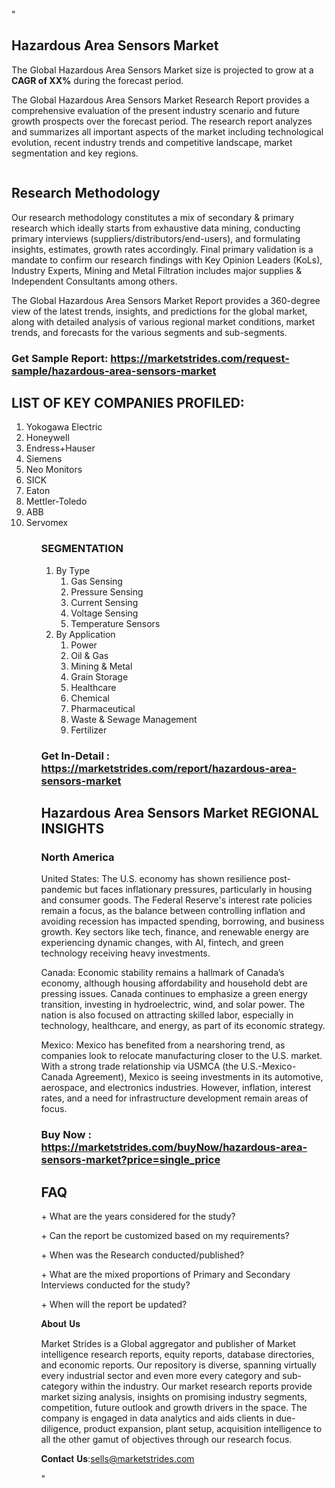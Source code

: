 "<h2>Hazardous Area Sensors Market</h2>
<p>The Global Hazardous Area Sensors Market size is projected to grow at a <strong>CAGR of XX%</strong> during the forecast period.</p>
<p>The Global Hazardous Area Sensors Market Research Report provides a comprehensive evaluation of the present industry scenario and future growth prospects over the forecast period. The research report analyzes and summarizes all important aspects of the market including technological evolution, recent industry trends and competitive landscape, market segmentation and key regions.</p>
<p><img style=""width: 100%;"" src=""https://marketstrides.com//uploads/images/marketstrides-051.png"" alt=""Hazardous Area Sensors Market Report Analysis"" /></p>
<h2>Research Methodology</h2>
<p>Our research methodology constitutes a mix of secondary &amp; primary research which ideally starts from exhaustive data mining, conducting primary interviews (suppliers/distributors/end-users), and formulating insights, estimates, growth rates accordingly. Final primary validation is a mandate to confirm our research findings with Key Opinion Leaders (KoLs), Industry Experts, Mining and Metal Filtration includes major supplies &amp; Independent Consultants among others.</p>
<p>The Global Hazardous Area Sensors Market Report provides a 360-degree view of the latest trends, insights, and predictions for the global market, along with detailed analysis of various regional market conditions, market trends, and forecasts for the various segments and sub-segments.</p>
<h3><strong>Get Sample Report: <a href=
https://marketstrides.com/request-sample/hazardous-area-sensors-market>https://marketstrides.com/request-sample/hazardous-area-sensors-market</a></strong></h3>
<h2>LIST OF KEY COMPANIES PROFILED:</h2>
<p><ol><li>
Yokogawa Electric</li><li>Honeywell</li><li>Endress+Hauser</li><li>Siemens</li><li>Neo Monitors</li><li>SICK</li><li>Eaton</li><li>Mettler-Toledo</li><li>ABB</li><li>Servomex


</li><ol></p>
<h3>SEGMENTATION</h3>
<p><ol><li>By Type<ol><li>Gas Sensing</li><li>Pressure Sensing</li><li>Current Sensing</li><li>Voltage Sensing</li><li>Temperature Sensors</li></ol></li><li>By Application<ol><li>Power</li><li>Oil & Gas</li><li>Mining & Metal</li><li>Grain Storage</li><li>Healthcare</li><li>Chemical</li><li>Pharmaceutical</li><li>Waste & Sewage Management</li><li>Fertilizer</li></ol></li></ol></p>
<h3><strong>Get In-Detail : <a href=https://marketstrides.com/report/hazardous-area-sensors-market>https://marketstrides.com/report/hazardous-area-sensors-market</a></strong></h3>
<h2>Hazardous Area Sensors Market REGIONAL INSIGHTS</h2>
<h3>North America</h3>
<p>United States: The U.S. economy has shown resilience post-pandemic but faces inflationary pressures, particularly in housing and consumer goods. The Federal Reserve's interest rate policies remain a focus, as the balance between controlling inflation and avoiding recession has impacted spending, borrowing, and business growth. Key sectors like tech, finance, and renewable energy are experiencing dynamic changes, with AI, fintech, and green technology receiving heavy investments.</p>
<p>Canada: Economic stability remains a hallmark of Canada’s economy, although housing affordability and household debt are pressing issues. Canada continues to emphasize a green energy transition, investing in hydroelectric, wind, and solar power. The nation is also focused on attracting skilled labor, especially in technology, healthcare, and energy, as part of its economic strategy.</p>
<p>Mexico: Mexico has benefited from a nearshoring trend, as companies look to relocate manufacturing closer to the U.S. market. With a strong trade relationship via USMCA (the U.S.-Mexico-Canada Agreement), Mexico is seeing investments in its automotive, aerospace, and electronics industries. However, inflation, interest rates, and a need for infrastructure development remain areas of focus.</p>
<h3><strong>Buy Now : <a href=https://marketstrides.com/buyNow/hazardous-area-sensors-market?price=single_price>https://marketstrides.com/buyNow/hazardous-area-sensors-market?price=single_price</a></strong></h3>
<h2>FAQ</h2>
<p>+ What are the years considered for the study?</p>
<p>+ Can the report be customized based on my requirements?</p>
<p>+ When was the Research conducted/published?</p>
<p>+ What are the mixed proportions of Primary and Secondary Interviews conducted for the study?</p>
<p>+ When will the report be updated?</p>
<p>𝐀𝐛𝐨𝐮𝐭 𝐔𝐬</p>
<p>Market Strides is a Global aggregator and publisher of Market intelligence research reports, equity reports, database directories, and economic reports. Our repository is diverse, spanning virtually every industrial sector and even more every category and sub-category within the industry. Our market research reports provide market sizing analysis, insights on promising industry segments, competition, future outlook and growth drivers in the space. The company is engaged in data analytics and aids clients in due-diligence, product expansion, plant setup, acquisition intelligence to all the other gamut of objectives through our research focus.</p>
<p>𝐂𝐨𝐧𝐭𝐚𝐜𝐭 𝐔𝐬:<a href=mailto:sells@marketstrides.com>sells@marketstrides.com</a></p>"
